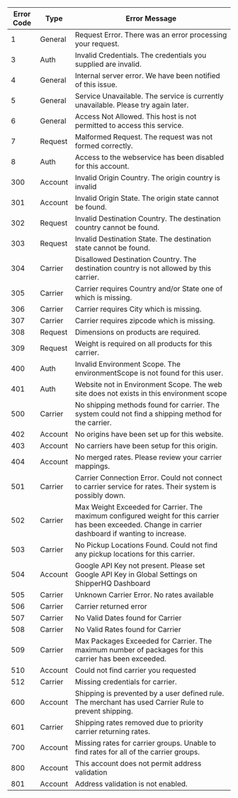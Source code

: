 [//]: # (This may be the most platform independent comment)

| Error Code | Type | Error Message |
|------|-----|-----|
|1|General| Request Error. There was an error processing your request.|
|3|Auth| Invalid Credentials. The credentials you supplied are invalid.|
|4|General| Internal server error.  We have been notified of this issue.|
|5|General| Service Unavailable. The service is currently unavailable.  Please try again later.|
|6|General| Access Not Allowed. This host is not permitted to access this service.|
|7|Request| Malformed Request. The request was not formed correctly.|
|8|Auth| Access to the webservice has been disabled for this account.|
|300|Account| Invalid Origin Country. The origin country is invalid|
|301|Account| Invalid Origin State. The origin state cannot be found.|
|302|Request| Invalid Destination Country. The destination country cannot be found.|
|303|Request| Invalid Destination State. The destination state cannot be found.|
|304|Carrier| Disallowed Destination Country. The destination country is not allowed by this carrier.|
|305|Carrier| Carrier requires Country and/or State one of which is missing.|
|306|Carrier| Carrier requires City which is missing.|
|307|Carrier| Carrier requires zipcode which is missing.|
|308|Request| Dimensions on products are required.|
|309|Request| Weight is required on all products for this carrier.|
|400|Auth| Invalid Environment Scope. The environmentScope is not found for this user.|
|401|Auth| Website not in Environment Scope. The web site does not exists in this environment scope|
|500|Carrier| No shipping methods found for carrier. The system could not find a shipping method for the carrier.|
|402|Account| No origins have been set up for this website.|
|403|Account| No carriers have been setup for this origin.|
|404|Account| No merged rates. Please review your carrier mappings.|
|501|Carrier| Carrier Connection Error. Could not connect to carrier service for rates.  Their system is possibly down.|
|502|Carrier| Max Weight Exceeded for Carrier. The maximum configured weight for this carrier has been exceeded. Change in carrier dashboard if wanting to increase.|
|503|Carrier| No Pickup Locations Found. Could not find any pickup locations for this carrier.|
|504|Account| Google API Key not present. Please set Google API Key in Global Settings on ShipperHQ Dashboard|
|505|Carrier| Unknown Carrier Error. No rates available|
|506|Carrier| Carrier returned error|
|507|Carrier| No Valid Dates found for Carrier|
|508|Carrier| No Valid Rates found for Carrier|
|509|Carrier| Max Packages Exceeded for Carrier. The maximum number of packages for this carrier has been exceeded.|
|510|Account| Could not find carrier you requested|
|512|Carrier| Missing credentials for carrier.|
|600|Account| Shipping is prevented by a user defined rule. The merchant has used Carrier Rule to prevent shipping.|
|601|Carrier| Shipping rates removed due to priority carrier returning rates.|
|700|Account| Missing rates for carrier groups. Unable to find rates for all of the carrier groups.|
|800|Account| This account does not permit address validation|
|801|Account| Address validation is not enabled.|
